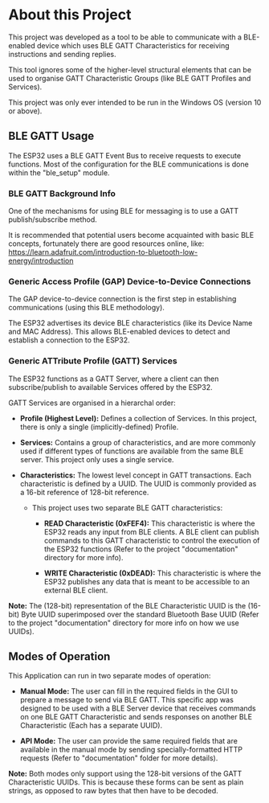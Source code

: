 # About this Project

This project was developed as a tool to be able to communicate with a BLE-enabled device which 
uses BLE GATT Characteristics for receiving instructions and sending replies.

This tool ignores some of the higher-level structural elements that can be used to organise 
GATT Characteristic Groups (like BLE GATT Profiles and Services).

This project was only ever intended to be run in the Windows OS (version 10 or above).

## BLE GATT Usage

The ESP32 uses a BLE GATT Event Bus to receive requests to execute functions. Most of the configuration for the BLE communications is done within the "ble_setup" module.

### BLE GATT Background Info

One of the mechanisms for using BLE for messaging is to use a GATT publish/subscribe method.

It is recommended that potential users become acquainted with basic BLE concepts, fortunately there are good resources online, like: 
https://learn.adafruit.com/introduction-to-bluetooth-low-energy/introduction

### Generic Access Profile (GAP) Device-to-Device Connections

The GAP device-to-device connection is the first step in establishing communications (using this BLE methodology). 

The ESP32 advertises its device BLE characteristics (like its Device Name and MAC Address). This allows BLE-enabled devices to detect and establish a connection to the ESP32.

### Generic ATTribute Profile (GATT) Services

The ESP32 functions as a GATT Server, where a client can then subscribe/publish to available Services offered by the ESP32.

GATT Services are organised in a hierarchal order:

- **Profile (Highest Level):** Defines a collection of Services. In this project, there is only a single (implicitly-defined) Profile.


- **Services:** Contains a group of characteristics, and are more commonly used if different types of functions are available from the same BLE server. This project only uses a single service.


- **Characteristics:** The lowest level concept in GATT transactions. Each characteristic is defined by a UUID. The UUID is commonly provided as a 16-bit reference of 128-bit reference.

    -  This project uses two separate BLE GATT characteristics:

        - **READ Characteristic (0xFEF4):** This characteristic is where the ESP32 reads any input from BLE clients. A BLE client can publish 
       commands to this GATT characteristic to control the execution of the ESP32 functions (Refer to the project "documentation" directory for more info).

        - **WRITE Characteristic (0xDEAD):** This characteristic is where the ESP32 publishes any data that is meant to be accessible to an external BLE client.

**Note:** The (128-bit) representation of the BLE Characteristic UUID is the (16-bit) Byte UUID superimposed over the standard Bluetooth Base UUID 
(Refer to the project "documentation" directory for more info on how we use UUIDs).

## Modes of Operation

This Application can run in two separate modes of operation:

- **Manual Mode:** The user can fill in the required fields in the GUI to prepare a message to send via BLE GATT. This specific app 
was designed to be used with a BLE Server device that receives commands on one BLE GATT Characteristic and sends responses on
another BLE Characteristic (Each has a separate UUID).


- **API Mode:** The user can provide the same required fields that are available in the manual mode by sending specially-formatted 
HTTP requests (Refer to "documentation" folder for more details).

**Note:** Both modes only support using the 128-bit versions of the GATT Characteristic UUIDs. This is because
these forms can be sent as plain strings, as opposed to raw bytes that then have to be decoded.